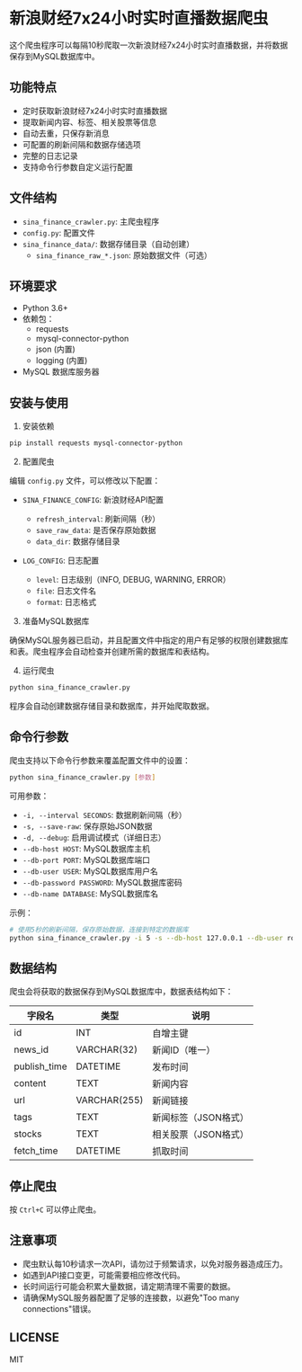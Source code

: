 # 新浪财经7x24小时实时直播数据爬虫

这个爬虫程序可以每隔10秒爬取一次新浪财经7x24小时实时直播数据，并将数据保存到MySQL数据库中。

## 功能特点

- 定时获取新浪财经7x24小时实时直播数据
- 提取新闻内容、标签、相关股票等信息
- 自动去重，只保存新消息
- 可配置的刷新间隔和数据存储选项
- 完整的日志记录
- 支持命令行参数自定义运行配置

## 文件结构

- `sina_finance_crawler.py`: 主爬虫程序
- `config.py`: 配置文件
- `sina_finance_data/`: 数据存储目录（自动创建）
  - `sina_finance_raw_*.json`: 原始数据文件（可选）

## 环境要求

- Python 3.6+
- 依赖包：
  - requests
  - mysql-connector-python
  - json (内置)
  - logging (内置)
- MySQL 数据库服务器

## 安装与使用

1. 安装依赖

```bash
pip install requests mysql-connector-python
```

2. 配置爬虫

编辑 `config.py` 文件，可以修改以下配置：

- `SINA_FINANCE_CONFIG`: 新浪财经API配置
  - `refresh_interval`: 刷新间隔（秒）
  - `save_raw_data`: 是否保存原始数据
  - `data_dir`: 数据存储目录

- `LOG_CONFIG`: 日志配置
  - `level`: 日志级别（INFO, DEBUG, WARNING, ERROR）
  - `file`: 日志文件名
  - `format`: 日志格式

3. 准备MySQL数据库

确保MySQL服务器已启动，并且配置文件中指定的用户有足够的权限创建数据库和表。爬虫程序会自动检查并创建所需的数据库和表结构。

4. 运行爬虫

```bash
python sina_finance_crawler.py
```

程序会自动创建数据存储目录和数据库，并开始爬取数据。

## 命令行参数

爬虫支持以下命令行参数来覆盖配置文件中的设置：

```bash
python sina_finance_crawler.py [参数]
```

可用参数：
- `-i, --interval SECONDS`: 数据刷新间隔（秒）
- `-s, --save-raw`: 保存原始JSON数据
- `-d, --debug`: 启用调试模式（详细日志）
- `--db-host HOST`: MySQL数据库主机
- `--db-port PORT`: MySQL数据库端口
- `--db-user USER`: MySQL数据库用户名
- `--db-password PASSWORD`: MySQL数据库密码
- `--db-name DATABASE`: MySQL数据库名

示例：
```bash
# 使用5秒的刷新间隔，保存原始数据，连接到特定的数据库
python sina_finance_crawler.py -i 5 -s --db-host 127.0.0.1 --db-user root --db-password secret --db-name finance_db
```

## 数据结构

爬虫会将获取的数据保存到MySQL数据库中，数据表结构如下：

| 字段名 | 类型 | 说明 |
|--------|------|------|
| id | INT | 自增主键 |
| news_id | VARCHAR(32) | 新闻ID（唯一） |
| publish_time | DATETIME | 发布时间 |
| content | TEXT | 新闻内容 |
| url | VARCHAR(255) | 新闻链接 |
| tags | TEXT | 新闻标签（JSON格式） |
| stocks | TEXT | 相关股票（JSON格式） |
| fetch_time | DATETIME | 抓取时间 |

## 停止爬虫

按 `Ctrl+C` 可以停止爬虫。

## 注意事项

- 爬虫默认每10秒请求一次API，请勿过于频繁请求，以免对服务器造成压力。
- 如遇到API接口变更，可能需要相应修改代码。
- 长时间运行可能会积累大量数据，请定期清理不需要的数据。
- 请确保MySQL服务器配置了足够的连接数，以避免"Too many connections"错误。

## LICENSE

MIT 